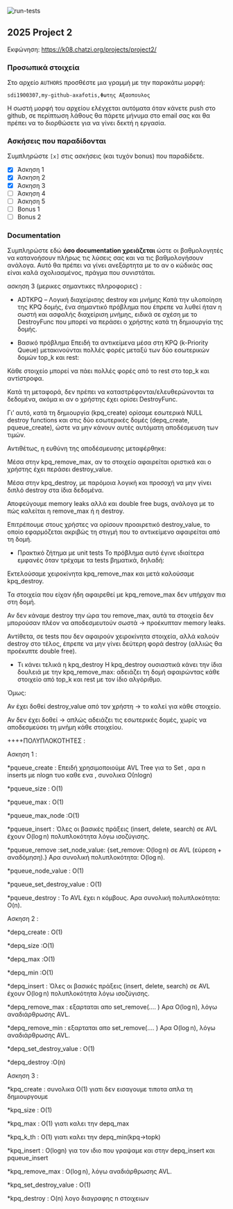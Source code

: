 ![run-tests](../../workflows/run-tests/badge.svg)

## 2025 Project 2

Εκφώνηση: https://k08.chatzi.org/projects/project2/


### Προσωπικά στοιχεία

Στο αρχείο `AUTHORS` προσθέστε μια γραμμή με την παρακάτω μορφή:

```
sdi1900307,my-github-axafotis,Φωτης Αξαοπουλος  
```

Η σωστή μορφή του αρχείου ελέγχεται αυτόματα όταν κάνετε push στο github, σε
περίπτωση λάθους θα πάρετε μήνυμα στο email σας και θα πρέπει να το διορθώσετε για
να γίνει δεκτή η εργασία.

### Ασκήσεις που παραδίδονται

Συμπληρώστε `[x]` στις ασκήσεις (και τυχόν bonus) που παραδίδετε.

- [x] Άσκηση 1
- [x] Άσκηση 2
- [x] Άσκηση 3
- [ ] Άσκηση 4
- [ ] Άσκηση 5
- [ ] Bonus 1
- [ ] Bonus 2

### Documentation

Συμπληρώστε εδώ __όσο documentation χρειάζεται__ ώστε οι βαθμολογητές να
κατανοήσουν πλήρως τις λύσεις σας και να τις βαθμολογήσουν ανάλογα. Αυτό θα
πρέπει να γίνει ανεξάρτητα με το αν ο κώδικάς σας είναι καλά σχολιασμένος,
πράγμα που συνιστάται.


ασκηση 3 (μερικες σημαντικες πληροφοριες) :

+ ADTKPQ – Λογική διαχείρισης destroy και μνήμης
Κατά την υλοποίηση της KPQ δομής, ένα σημαντικό πρόβλημα που έπρεπε να λυθεί ήταν η σωστή και ασφαλής διαχείριση μνήμης, ειδικά σε σχέση με το DestroyFunc που μπορεί να περάσει ο χρήστης κατά τη δημιουργία της δομής.

+ Βασικό πρόβλημα
Επειδή τα αντικείμενα μέσα στη KPQ (k-Priority Queue) μετακινούνται πολλές φορές μεταξύ των δύο εσωτερικών δομών top_k και rest:

Κάθε στοιχείο μπορεί να πάει πολλές φορές από το rest στο top_k και αντίστροφα.

Κατά τη μεταφορά, δεν πρέπει να καταστρέφονται/ελευθερώνονται τα δεδομένα, ακόμα κι αν ο χρήστης έχει ορίσει DestroyFunc.

Γι’ αυτό, κατά τη δημιουργία (kpq_create) ορίσαμε εσωτερικά NULL destroy functions και στις δύο εσωτερικές δομές (depq_create, pqueue_create), ώστε να μην κάνουν αυτές αυτόματη αποδέσμευση των τιμών.

Αντιθέτως, η ευθύνη της αποδέσμευσης μεταφέρθηκε:

Μέσα στην kpq_remove_max, αν το στοιχείο αφαιρείται οριστικά και ο χρήστης έχει περάσει destroy_value.

Μέσα στην kpq_destroy, με παρόμοια λογική και προσοχή να μην γίνει διπλό destroy στα ίδια δεδομένα.


Αποφεύγουμε memory leaks αλλά και double free bugs, ανάλογα με το πώς καλείται η remove_max ή η destroy.

Επιτρέπουμε στους χρήστες να ορίσουν προαιρετικό destroy_value, το οποίο εφαρμόζεται ακριβώς τη στιγμή που το αντικείμενο αφαιρείται από τη δομή.

+ Πρακτικό ζήτημα με unit tests
Το πρόβλημα αυτό έγινε ιδιαίτερα εμφανές όταν τρέχαμε τα tests βηματικά, δηλαδή:

Εκτελούσαμε χειροκίνητα kpq_remove_max και μετά καλούσαμε kpq_destroy.

Τα στοιχεία που είχαν ήδη αφαιρεθεί με kpq_remove_max δεν υπήρχαν πια στη δομή.

Αν δεν κάναμε destroy την ώρα του remove_max, αυτά τα στοιχεία δεν μπορούσαν πλέον να αποδεσμευτούν σωστά → προέκυπταν memory leaks.

Αντίθετα, σε tests που δεν αφαιρούν χειροκίνητα στοιχεία, αλλά καλούν destroy στο τέλος, έπρεπε να μην γίνει δεύτερη φορά destroy (αλλιώς θα προέκυπτε double free).

+ Τι κάνει τελικά η kpq_destroy
Η kpq_destroy ουσιαστικά κάνει την ίδια δουλειά με την kpq_remove_max: αδειάζει τη δομή αφαιρώντας κάθε στοιχείο από top_k και rest με τον ίδιο αλγόριθμο.

Όμως:

Αν έχει δοθεί destroy_value από τον χρήστη → το καλεί για κάθε στοιχείο.

Αν δεν έχει δοθεί → απλώς αδειάζει τις εσωτερικές δομές, χωρίς να αποδεσμεύσει τη μνήμη κάθε στοιχείου.



++++ΠΟΛΥΠΛΟΚΟΤΗΤΕΣ :

Ασκηση 1 :

*pqueue_create : Επειδή χρησιμοποιούμε AVL Tree για το Set , αρα n inserts  με nlogn τυο καθε ενα , συνολικα Ο(nlogn)    

*pqueue_size : O(1)

*pqueue_max :  O(1) 

*pqueue_max_node :O(1)

*pqueue_insert :   Όλες οι βασικές πράξεις (insert, delete, search) σε AVL έχουν  O(log n) πολυπλοκότητα λόγω ισοζύγισης.

*pqueue_remove :set_node_value: {set_remove: O(log n) σε AVL (εύρεση + αναδόμηση).} Αρα
 συνολική πολυπλοκότητα: O(log n).

*pqueue_node_value : O(1)

*pqueue_set_destroy_value : O(1)

*pqueue_destroy : Το AVL έχει n κόμβους.
 Αρα συνολική πολυπλοκότητα: O(n).


 Ασκηση 2 :
 
 *depq_create : O(1)

 *depq_size :O(1)

 *depq_max :Ο(1)

 *depq_min :O(1)

 *depq_insert :  Όλες οι βασικές πράξεις (insert, delete, search) σε AVL έχουν  O(log n) πολυπλοκότητα λόγω ισοζύγισης.

 *depq_remove_max : εξαρταται απο set_remove(.... ) Αρα O(log n), λόγω αναδιάρθρωσης AVL.

 *depq_remove_min : εξαρταται απο set_remove(.... ) Αρα O(log n), λόγω αναδιάρθρωσης AVL.

 *depq_set_destroy_value : O(1)

 *depq_destroy :O(n)


 Ασκηση 3 :

 *kpq_create : συνολικα O(1) γιατι δεν εισαγουμε τιποτα απλα τη δημιουργουμε

 *kpq_size : Ο(1)
 
 *kpq_max : O(1) γιατι καλει την depq_max

 *kpq_k_th : Ο(1) γιατι καλει την depq_min(kpq->topk)

 *kpq_insert : O(logn) για τον ιδιο που γραψαμε και στην depq_insert και pqueue_insert

 *kpq_remove_max : O(log n), λόγω αναδιάρθρωσης AVL.

 *kpq_set_destroy_value : O(1)

 *kpq_destroy : O(n) λογο διαγραφης n στοιχειων



